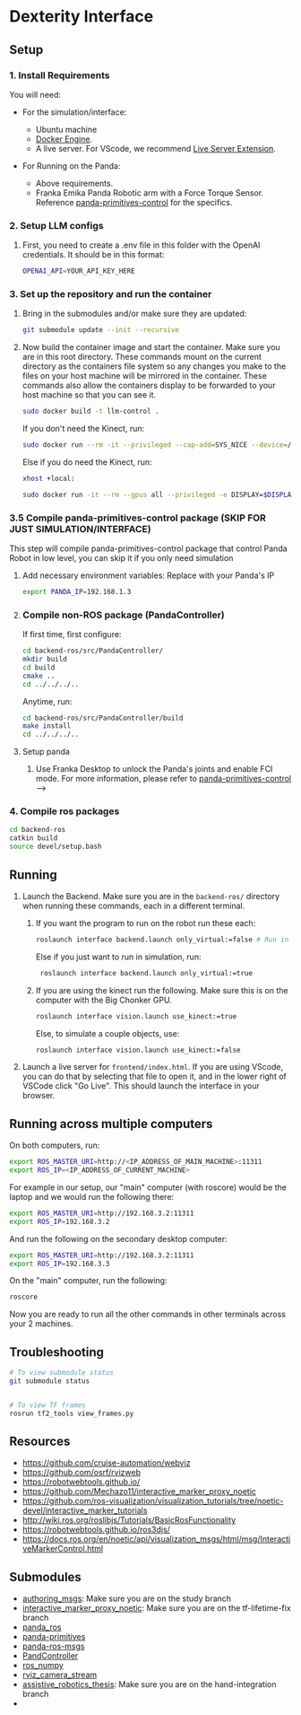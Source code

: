 # Dexterity Interface

## Setup
### 1. Install Requirements
You will need:
* For the simulation/interface:
    * Ubuntu machine
    * [Docker Engine](https://docs.docker.com/engine/install/).
    * A live server. For VScode, we recommend [Live Server Extension](https://marketplace.visualstudio.com/items?itemName=ritwickdey.LiveServer).

* For Running on the Panda:
    * Above requirements.
    * Franka Emika Panda Robotic arm with a Force Torque Sensor. Reference  [panda-primitives-control](https://github.com/wisc-HCI/panda-primitives-control) for the specifics.


### 2. Setup LLM configs
1. First, you need to create a .env file in this folder with the OpenAI credentials. It should be in this format:
    ```bash
    OPENAI_API=YOUR_API_KEY_HERE
    ```

### 3. Set up the repository and run the container
1. Bring in the submodules and/or make sure they are updated:
    ```bash
    git submodule update --init --recursive
    ```

3. Now  build the container image and start the container. Make sure you are in this root directory. These commands mount on the current directory as the containers file system so any changes you make to the files on your host machine will be mirrored in the container. These commands also allow the containers display to be forwarded to your host machine so that you can see it.

    ```bash
    sudo docker build -t llm-control .
    ```

    If you don't need the Kinect, run:
    ```bash
    sudo docker run --rm -it --privileged --cap-add=SYS_NICE --device=/dev/input/event* --env DISPLAY=$DISPLAY -v /tmp/.X11-unix:/tmp/.X11-unix -v $(pwd):/workspace --net=host llm-control
    ```

    Else if you do need the Kinect, run:
    ```bash
    xhost +local:

    sudo docker run -it --rm --gpus all --privileged -e DISPLAY=$DISPLAY -e PULSE_SERVER=unix:/run/user/1000/pulse/native -v /run/user/1000/pulse:/run/user/1000/pulse -v /tmp/.X11-unix:/tmp/.X11-unix -v $(pwd):/workspace --device /dev/snd --device /dev/bus/usb --net=host llm-control
    ```

### 3.5 Compile panda-primitives-control package (SKIP FOR JUST SIMULATION/INTERFACE)
This step will compile panda-primitives-control package that control Panda Robot in low level, you can skip it if you only need simulation

1. Add necessary environment variables: Replace with your Panda's IP
    ```bash
    export PANDA_IP=192.168.1.3
    ```
2. ### Compile non-ROS package (PandaController)

    If first time, first configure:
    ```bash
    cd backend-ros/src/PandaController/
    mkdir build
    cd build
    cmake ..
    cd ../../../..
    ```

    Anytime, run:
    ```bash
    cd backend-ros/src/PandaController/build
    make install
    cd ../../../..
    ```

3. Setup panda 
    1. Use Franka Desktop to unlock the Panda's joints and enable FCI mode.
For more information, please refer to [panda-primitives-control](https://github.com/Wisc-HCI/panda-primitives-control) -->

### 4. Compile ros packages

```bash
cd backend-ros
catkin build
source devel/setup.bash
```

## Running
1. Launch the Backend. Make sure you are in the `backend-ros/` directory when running these commands, each in a different terminal.

    1. If you want the program to run on the robot run these each: 
		```bash
        roslaunch interface backend.launch only_virtual:=false # Run in another terminal
		```

        Else if you just want to run in simulation,  run:
     	```bash
         roslaunch interface backend.launch only_virtual:=true 
		```


    2. If you are using the kinect run the following. Make sure this is on the computer with the Big Chonker GPU.
        ```bash
        roslaunch interface vision.launch use_kinect:=true
        ```
        
        Else, to simulate a couple objects, use:
        ```bash
        roslaunch interface vision.launch use_kinect:=false
        ```



2. Launch a live server for `frontend/index.html`. If you are using VScode, you can do that by selecting that file to open it, and in the lower right of VSCode click "Go Live". This should launch the interface in your browser.


## Running across multiple computers
On both computers, run:
```bash
export ROS_MASTER_URI=http://<IP_ADDRESS_OF_MAIN_MACHINE>:11311
export ROS_IP=<IP_ADDRESS_OF_CURRENT_MACHINE>
```

For example in our setup, our "main" computer (with roscore) would be the laptop and 
we would run the following there:
```bash
export ROS_MASTER_URI=http://192.168.3.2:11311
export ROS_IP=192.168.3.2
```

And run the following on the secondary desktop computer:
```bash
export ROS_MASTER_URI=http://192.168.3.2:11311
export ROS_IP=192.168.3.3
```


On the "main" computer, run the following:
```bash
roscore
```

Now you are ready to run all the other commands in other terminals across your 2 machines.

## Troubleshooting

```bash
# To view submodule status
git submodule status


# To view TF frames
rosrun tf2_tools view_frames.py
```



## Resources

* https://github.com/cruise-automation/webviz
* https://github.com/osrf/rvizweb
* https://robotwebtools.github.io/
* https://github.com/Mechazo11/interactive_marker_proxy_noetic
* https://github.com/ros-visualization/visualization_tutorials/tree/noetic-devel/interactive_marker_tutorials
* http://wiki.ros.org/roslibjs/Tutorials/BasicRosFunctionality
* https://robotwebtools.github.io/ros3djs/
* https://docs.ros.org/en/noetic/api/visualization_msgs/html/msg/InteractiveMarkerControl.html


## Submodules
- [authoring_msgs](https://github.com/emmanuel-senft/authoring-msgs/tree/study): Make sure you are on the study branch
- [interactive_marker_proxy_noetic](https://github.com/schromya/interactive_marker_proxy_noetic/tree/tf-lifetime-fix): Make sure you are on the tf-lifetime-fix branch
- [panda_ros](https://github.com/Wisc-HCI/panda_ros)
- [panda-primitives](https://github.com/Wisc-HCI/panda-primitives/tree/interface)
- [panda-ros-msgs](https://github.com/emmanuel-senft/panda-ros-msgs/tree/study)
- [PandController](https://github.com/Wisc-HCI/PandaController)
- [ros_numpy](https://github.com/eric-wieser/ros_numpy)
- [rviz_camera_stream](https://github.com/lucasw/rviz_camera_stream)
- [assistive_robotics_thesis](https://github.com/rusmilov/assistive_robotics_thesis/tree/hand-integration): Make sure you are on the hand-integration branch
- 